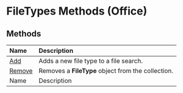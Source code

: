 
# FileTypes Methods (Office)

## Methods



|**Name**|**Description**|
|:-----|:-----|
| [Add](4febf3e9-8ed5-b92b-ae0c-e5f804b27039.md)|Adds a new file type to a file search.|
| [Remove](1c2d55c5-9f57-e9aa-f145-3ff61c69fb69.md)|Removes a  **FileType** object from the collection.|
|Name|Description|
